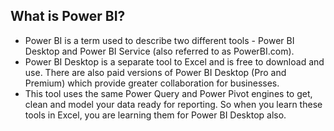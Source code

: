 ## What is Power BI?
- Power BI is a term used to describe two different tools - Power BI Desktop and Power BI Service (also referred to as PowerBI.com).  
- Power BI Desktop is a separate tool to Excel and is free to download and use. There are also paid versions of Power BI Desktop (Pro and Premium) which provide greater collaboration for businesses.  
- This tool uses the same Power Query and Power Pivot engines to get, clean and model your data ready for reporting. So when you learn these tools in Excel, you are learning them for Power BI Desktop also.
